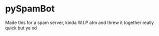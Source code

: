 # pySpamBot

Made this for a spam server, kinda W.I.P atm and threw it together really quick but ye xd
